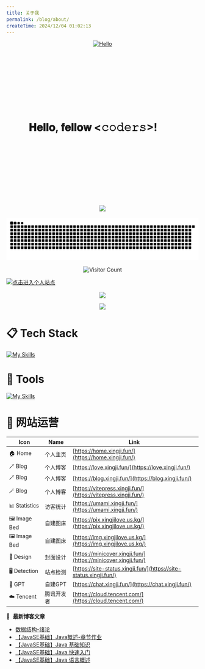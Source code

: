 ```yaml
---
title: 关于我
permalink: /blog/about/
createTime: 2024/12/04 01:02:13
---
```


<center>
  <a href="https://home.xingji.fun/">
    <img src="/images/hello.png" alt="Hello">
  </a>
</center>


<div style="display: flex; justify-content: center; align-items: center; height: 10vh;">
  <h1 align="center">𝐇𝐞𝐥𝐥𝐨, 𝐟𝐞𝐥𝐥𝐨𝐰 <𝚌𝚘𝚍𝚎𝚛𝚜></𝚌𝚘𝚍𝚎𝚛𝚜>!</h1>
  <div style="display: flex; justify-content: center; align-items: center; height: 10vh;">
    <img src="/images/image.gif" width="50px" alt="">
  </div>
</div>

<p align="center">
<img src="https://readme-typing-svg.demolab.com?font=Orbitron&size=25&pause=1000&center=true&vCenter=true&random=false&width=600&lines=Welcome+to+my+GitHub+profile+page!;I+am+XINGJI+obsessed+with+programming!" />
</p>

<center>
  <picture>
    <source media="(prefers-color-scheme: dark)" srcset="https://raw.githubusercontent.com/XingJi-love/XingJi-love//output/github-contribution-grid-snake-dark.svg">
    <source media="(prefers-color-scheme: light)" srcset="https://raw.githubusercontent.com/XingJi-love/XingJi-love/output/github-contribution-grid-snake.svg">
    <img alt="github contribution grid snake animation" src="https://raw.githubusercontent.com/XingJi-love/XingJi-love/output/github-contribution-grid-snake.svg">
  </picture>
</center>


<p align="center">
    <img src="https://profile-counter.glitch.me/XingJi-love/count.svg" alt="Visitor Count" />
</p>

[<img src="/images/icons.png" alt="点击进入个人站点">](https://home.xingji.fun)

<p align="center"><img align="center" width="280" src="/images/menu-logo.svg#gh-dark-mode-only"/></p>

<p align="center">
  <a href="https://skillicons.dev">
    <img src="https://skillicons.dev/icons?i=github,git,c,java,js,css,kali,ubuntu,linux,idea,eclipse,vscode,visualstudio,webstorm,sublime,vercel,netlify" />
  </a>
</p>

# 📋 Tech Stack

[![My Skills](https://skillicons.dev/icons?i=c,go,rust,python,arduino,lua,nodejs,php,react,next,vue,nuxt,angular,express,tailwindcss,redux,bootstrap,html,css,js,jquery,ts,less,scss,fastapi,django,flask,pytorch,tensorflow,opencv,qt,electron,tauri,threejs)](https://skillicons.dev)

# 🔨 Tools

[![My Skills](https://skillicons.dev/icons?i=mysql,sqlite,redis,postgresql,rabbitmq,docker,kubernetes,nginx,git,npm,pnpm,yarn,vite,vitest,webpack,babel,cmake,anaconda,github,grafana,githubactions,jenkins,figma,aws,azure,gcp,cloudflare,vercel,netlify,heroku)](https://skillicons.dev)

# 📲 网站运营

| Icon         | Name       | Link                                                               |
| ------------ | ---------- | ------------------------------------------------------------------ |
| 🏠 Home       | 个人主页   | [https://home.xingji.fun/](https://home.xingji.fun/)               |
| 🪄 Blog       | 个人博客   | [https://love.xingji.fun/](https://love.xingji.fun/)               |
| 🪄 Blog       | 个人博客   | [https://blog.xingji.fun/](https://blog.xingji.fun/)               |
| 🪄 Blog       | 个人博客   | [https://vitepress.xingji.fun/](https://vitepress.xingji.fun/)     |
| 📊 Statistics | 访客统计   | [https://umami.xingji.fun/](https://umami.xingji.fun/)             |
| 🖼️ Image Bed  | 自建图床   | [https://pix.xingjilove.us.kg/](https://pix.xingjilove.us.kg/)     |
| 🖼️ Image Bed  | 自建图床   | [https://img.xingjilove.us.kg/](https://img.xingjilove.us.kg/)     |
| 🎨 Design     | 封面设计   | [https://minicover.xingji.fun/](https://minicover.xingji.fun/)     |
| 🖥️ Detection  | 站点检测   | [https://site-status.xingji.fun/](https://site-status.xingji.fun/) |
| 🤖 GPT        | 自建GPT    | [https://chat.xingji.fun/](https://chat.xingji.fun/)               |
| ☁️ Tencent    | 腾讯开发者 | [https://cloud.tencent.com/](https://cloud.tencent.com/)           |

📕 &nbsp;**最新博客文章**
<!-- BLOG-POST-LIST:START -->
- [数据结构-绪论](https://xingji.fun/posts/20240907/)
- [【JavaSE基础】Java概述-章节作业](https://xingji.fun/posts/18951/)
- [【JavaSE基础】Java 基础知识](https://xingji.fun/posts/64063/)
- [【JavaSE基础】Java 快速入门](https://xingji.fun/posts/9023/)
- [【JavaSE基础】Java 语言概述](https://xingji.fun/posts/18950/)
<!-- BLOG-POST-LIST:END -->